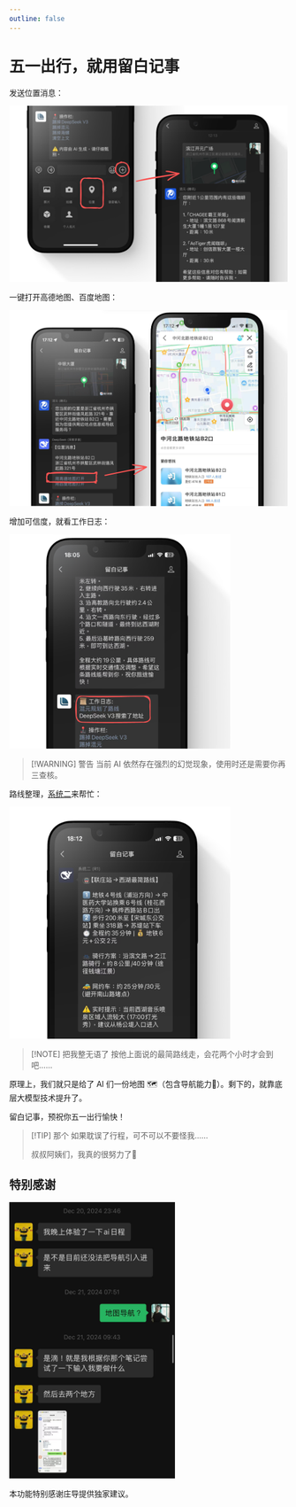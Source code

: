 ```yaml
---
outline: false
---
```


# 五一出行，就用留白记事


发送位置消息：

<img src="./assets0427/01.png" width="550" />

<br>

一键打开高德地图、百度地图：

<img src="./assets0427/02.png" width="550" />

<br>

增加可信度，就看工作日志：

<img src="./assets0427/03.png" width="400" />

> [!WARNING] 警告
> 当前 AI 依然存在强烈的幻觉现象，使用时还是需要你再三查核。

路线整理，[系统二](./system-two)来帮忙：

<img src="./assets0427/04.png" width="400" />

> [!NOTE] 把我整无语了
> 按他上面说的最简路线走，会花两个小时才会到吧......

原理上，我们就只是给了 AI 们一份地图 🗺️（包含导航能力🧭）。剩下的，就靠底层大模型技术提升了。

留白记事，预祝你五一出行愉快！

> [!TIP] 那个
> 如果耽误了行程，可不可以不要怪我......
> 
> 叔叔阿姨们，我真的很努力了🙇

## 特别感谢

<img src="./assets0427/05.jpg" width="300" />

本功能特别感谢庄导提供独家建议。